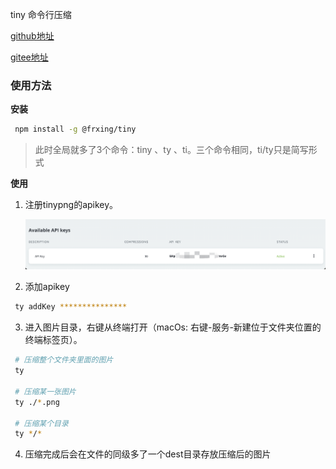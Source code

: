 tiny 命令行压缩

[github地址]([github](https://github.com/frxing/tiny))

[gitee地址]([gitee](https://gitee.com/btoa/tiny))

### 使用方法

**安装**

```bash
 npm install -g @frxing/tiny
```
> 此时全局就多了3个命令：tiny 、ty 、ti。三个命令相同，ti/ty只是简写形式

**使用**
1. 注册tinypng的apikey。
   
   ![](1.png)

2. 添加apikey
  
  ```bash
   ty addKey ***************
  ```
3. 进入图片目录，右键从终端打开（macOs: 右键-服务-新建位于文件夹位置的终端标签页）。
  
  ```bash
   # 压缩整个文件夹里面的图片
   ty 

   # 压缩某一张图片
   ty ./*.png

   # 压缩某个目录
   ty */*
  ```

4. 压缩完成后会在文件的同级多了一个dest目录存放压缩后的图片
